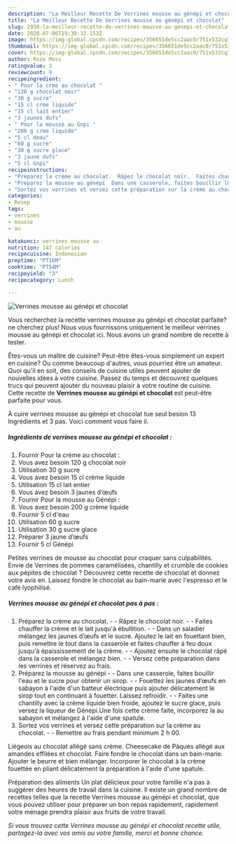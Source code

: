 ```yaml
---
description: "La Meilleur Recette De Verrines mousse au génépi et chocolat"
title: "La Meilleur Recette De Verrines mousse au génépi et chocolat"
slug: 2930-la-meilleur-recette-de-verrines-mousse-au-genepi-et-chocolat
date: 2020-07-06T19:38:33.153Z
image: https://img-global.cpcdn.com/recipes/356651de5cc2aac0/751x532cq70/verrines-mousse-au-genepi-et-chocolat-photo-principale-de-la-recette.jpg
thumbnail: https://img-global.cpcdn.com/recipes/356651de5cc2aac0/751x532cq70/verrines-mousse-au-genepi-et-chocolat-photo-principale-de-la-recette.jpg
cover: https://img-global.cpcdn.com/recipes/356651de5cc2aac0/751x532cq70/verrines-mousse-au-genepi-et-chocolat-photo-principale-de-la-recette.jpg
author: Rose Moss
ratingvalue: 3
reviewcount: 9
recipeingredient:
- " Pour la crme au chocolat "
- "120 g chocolat noir"
- "30 g sucre"
- "15 cl crme liquide"
- "15 cl lait entier"
- "3 jaunes dufs"
- " Pour la mousse au Gnpi "
- "200 g crme liquide"
- "5 cl deau"
- "60 g sucre"
- "30 g sucre glace"
- "3 jaune dufs"
- "5 cl Gnpi"
recipeinstructions:
- "Préparez la crème au chocolat.  Râpez le chocolat noir.  Faites chauffer la crème et le lait jusqu&#39;à ébullition.  Dans un saladier mélangez les jaunes d’œufs et le sucre. Ajoutez le lait en fouettant bien, puis remettre le tout dans la casserole et faites chauffer à feu doux jusqu&#39;à épaississement de la crème.  Ajoutez ensuite le chocolat râpé dans la casserole et mélangez bien.  Versez cette préparation dans les verrines et réservez au frais."
- "Préparez la mousse au génépi  Dans une casserole, faites bouillir l&#39;eau et le sucre pour obtenir un sirop.  Fouettez les jaunes d’œufs en sabayon à l&#39;aide d&#39;un batteur électrique puis ajouter délicatement le sirop tout en continuant à fouetter. Laissez refroidir.  Faites une chantilly avec la crème liquide bien froide, ajoutez le sucre glace, puis versez la liqueur de Génépi.Une fois cette crème faite, incorporez la au sabayon et mélangez à l&#39;aide d&#39;une spatule."
- "Sortez vos verrines et versez cette préparation sur la crème au chocolat.  Remettre au frais pendant minimum 2 h 00."
categories:
- Resep
tags:
- verrines
- mousse
- au

katakunci: verrines mousse au 
nutrition: 147 calories
recipecuisine: Indonesian
preptime: "PT16M"
cooktime: "PT54M"
recipeyield: "3"
recipecategory: Lunch

---
```



![Verrines mousse au génépi et chocolat](https://img-global.cpcdn.com/recipes/356651de5cc2aac0/751x532cq70/verrines-mousse-au-genepi-et-chocolat-photo-principale-de-la-recette.jpg)

Vous recherchez la recette verrines mousse au génépi et chocolat parfaite? ne cherchez plus! Nous vous fournissons uniquement le meilleur verrines mousse au génépi et chocolat ici. Nous avons un grand nombre de recette à tester.

Êtes-vous un maître de cuisine? Peut-être êtes-vous simplement un expert en cuisine? Ou comme beaucoup d'autres, vous pourriez être un amateur. Quoi qu'il en soit, des conseils de cuisine utiles peuvent ajouter de nouvelles idées à votre cuisine. Passez du temps et découvrez quelques trucs qui peuvent ajouter du nouveau plaisir à votre routine de cuisine. Cette recette de <strong> Verrines mousse au génépi et chocolat </strong> est peut-être parfaite pour vous.

<!--inarticleads1-->

À cuire verrines mousse au génépi et chocolat tue seul besion 13 Ingrédients et 3 pas. Voici comment vous faire il.

##### Ingrédients de verrines mousse au génépi et chocolat :

1. Fournir  Pour la crème au chocolat :
1. Vous avez besoin 120 g chocolat noir
1. Utilisation 30 g sucre
1. Vous avez besoin 15 cl crème liquide
1. Utilisation 15 cl lait entier
1. Vous avez besoin 3 jaunes d’œufs
1. Fournir  Pour la mousse au Génépi :
1. Vous avez besoin 200 g crème liquide
1. Fournir 5 cl d&#39;eau
1. Utilisation 60 g sucre
1. Utilisation 30 g sucre glace
1. Préparer 3 jaune d’œufs
1. Fournir 5 cl Génépi


Petites verrines de mousse au chocolat pour craquer sans culpabilités. Envie de Verrines de pommes caramélisées, chantilly et crumble de cookies aux pépites de chocolat ? Découvrez cette recette de chocolat et donnez votre avis en. Laissez fondre le chocolat au bain-marie avec l&#39;espresso et le café lyophilisé. 

<!--inarticleads2-->

##### Verrines mousse au génépi et chocolat pas à pas :

1. Préparez la crème au chocolat. -  - Râpez le chocolat noir. -  - Faites chauffer la crème et le lait jusqu&#39;à ébullition. -  - Dans un saladier mélangez les jaunes d’œufs et le sucre. Ajoutez le lait en fouettant bien, puis remettre le tout dans la casserole et faites chauffer à feu doux jusqu&#39;à épaississement de la crème. -  - Ajoutez ensuite le chocolat râpé dans la casserole et mélangez bien. -  - Versez cette préparation dans les verrines et réservez au frais.
1. Préparez la mousse au génépi -  - Dans une casserole, faites bouillir l&#39;eau et le sucre pour obtenir un sirop. -  - Fouettez les jaunes d’œufs en sabayon à l&#39;aide d&#39;un batteur électrique puis ajouter délicatement le sirop tout en continuant à fouetter. Laissez refroidir. -  - Faites une chantilly avec la crème liquide bien froide, ajoutez le sucre glace, puis versez la liqueur de Génépi.Une fois cette crème faite, incorporez la au sabayon et mélangez à l&#39;aide d&#39;une spatule.
1. Sortez vos verrines et versez cette préparation sur la crème au chocolat. -  - Remettre au frais pendant minimum 2 h 00.


Liégeois au chocolat allégé sans crème. Cheesecake de Pâques allégé aux amandes effilées et chocolat. Faire fondre le chocolat dans un bain-marie. Ajouter le beurre et bien mélanger. Incorporer le chocolat à la crème fouettée en pliant délicatement la préparation à l&#39;aide d&#39;une spatule. 

<!--inarticleads1-->

<p>
Préparation des aliments Un plat délicieux pour votre famille n'a pas à suggérer des heures de travail dans la cuisine. Il existe un grand nombre de recettes telles que la recette Verrines mousse au génépi et chocolat, que vous pouvez utiliser pour préparer un bon repas rapidement, rapidement votre ménage prendra plaisir aux fruits de votre travail.
</p>

<p>
<i>Si vous trouvez cette Verrines mousse au génépi et chocolat recette utile, partagez-la avec vos amis ou votre famille, merci et bonne chance.</i>
</p>
